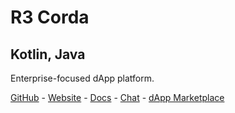 # R3 Corda
## Kotlin, Java

Enterprise-focused dApp platform.

[GitHub](https://github.com/corda) - [Website](https://www.corda.net/) - [Docs](https://docs.corda.net/) - [Chat](https://slack.corda.net) - [dApp Marketplace](https://marketplace.r3.com/dashboard)